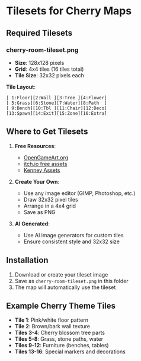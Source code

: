 # Tilesets for Cherry Maps

## Required Tilesets

### cherry-room-tileset.png
- **Size**: 128x128 pixels
- **Grid**: 4x4 tiles (16 tiles total)
- **Tile Size**: 32x32 pixels each

**Tile Layout**:
```
[ 1:Floor][2:Wall ][3:Tree ][4:Flower]
[ 5:Grass][6:Stone][7:Water][8:Path  ]
[ 9:Bench][10:Tbl ][11:Chair][12:Deco]
[13:Spawn][14:Exit][15:Zone][16:Extra]
```

## Where to Get Tilesets

1. **Free Resources**:
   - [OpenGameArt.org](https://opengameart.org/)
   - [itch.io free assets](https://itch.io/game-assets/free)
   - [Kenney Assets](https://www.kenney.nl/assets)

2. **Create Your Own**:
   - Use any image editor (GIMP, Photoshop, etc.)
   - Draw 32x32 pixel tiles
   - Arrange in a 4x4 grid
   - Save as PNG

3. **AI Generated**:
   - Use AI image generators for custom tiles
   - Ensure consistent style and 32x32 size

## Installation

1. Download or create your tileset image
2. Save as `cherry-room-tileset.png` in this folder
3. The map will automatically use the tileset

## Example Cherry Theme Tiles

- **Tile 1**: Pink/white floor pattern
- **Tile 2**: Brown/bark wall texture  
- **Tiles 3-4**: Cherry blossom tree parts
- **Tiles 5-8**: Grass, stone paths, water
- **Tiles 9-12**: Furniture (benches, tables)
- **Tiles 13-16**: Special markers and decorations